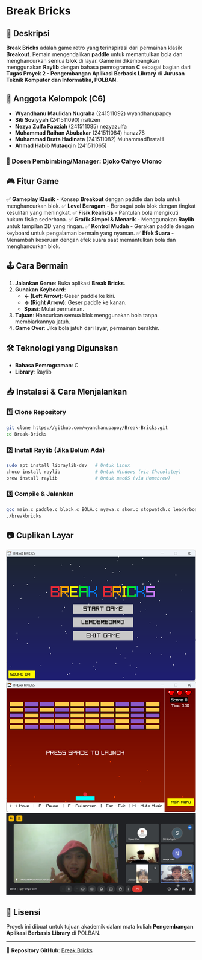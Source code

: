 # Break Bricks

## 📌 Deskripsi
**Break Bricks** adalah game retro yang terinspirasi dari permainan klasik **Breakout**. Pemain mengendalikan **paddle** untuk memantulkan bola dan menghancurkan semua **blok** di layar. Game ini dikembangkan menggunakan **Raylib** dengan bahasa pemrograman **C** sebagai bagian dari **Tugas Proyek 2 - Pengembangan Aplikasi Berbasis Library** di **Jurusan Teknik Komputer dan Informatika, POLBAN**.

## 👥 Anggota Kelompok (C6)
- **Wyandhanu Maulidan Nugraha** (241511092) wyandhanupapoy
- **Siti Soviyyah** (241511090) nsitizen
- **Nezya Zulfa Fauziah** (241511085) nezyazulfa
- **Muhammad Raihan Abubakar** (241511084) hanzz78
- **Muhammad Brata Hadinata** (241511082) MuhammadBrataH
- **Ahmad Habib Mutaqqin** (241511065)

### 📌 Dosen Pembimbing/Manager: **Djoko Cahyo Utomo**

## 🎮 Fitur Game
✅ **Gameplay Klasik** - Konsep **Breakout** dengan paddle dan bola untuk menghancurkan blok.
✅ **Level Beragam** - Berbagai pola blok dengan tingkat kesulitan yang meningkat.
✅ **Fisik Realistis** - Pantulan bola mengikuti hukum fisika sederhana.
✅ **Grafik Simpel & Menarik** - Menggunakan **Raylib** untuk tampilan 2D yang ringan.
✅ **Kontrol Mudah** - Gerakan paddle dengan keyboard untuk pengalaman bermain yang nyaman.
✅ **Efek Suara** - Menambah keseruan dengan efek suara saat memantulkan bola dan menghancurkan blok.

## 🕹️ Cara Bermain
1. **Jalankan Game**: Buka aplikasi **Break Bricks**.
2. **Gunakan Keyboard**:
   - **← (Left Arrow)**: Geser paddle ke kiri.
   - **→ (Right Arrow)**: Geser paddle ke kanan.
   - **Spasi**: Mulai permainan.
3. **Tujuan**: Hancurkan semua blok menggunakan bola tanpa membiarkannya jatuh.
4. **Game Over**: Jika bola jatuh dari layar, permainan berakhir.

## 🛠️ Teknologi yang Digunakan
- **Bahasa Pemrograman**: C
- **Library**: Raylib

## 📥 Instalasi & Cara Menjalankan
### 1️⃣ Clone Repository
```bash
git clone https://github.com/wyandhanupapoy/Break-Bricks.git
cd Break-Bricks
```

### 2️⃣ Install Raylib (Jika Belum Ada)
```bash
sudo apt install libraylib-dev   # Untuk Linux
choco install raylib             # Untuk Windows (via Chocolatey)
brew install raylib              # Untuk macOS (via Homebrew)
```

### 3️⃣ Compile & Jalankan
```bash
gcc main.c paddle.c block.c BOLA.c nyawa.c skor.c stopwatch.c leaderboard.c mainmenu.c level.c layout.c background.c sound.c -o my_game -lraylib -lm -lpthread
./breakbricks
```

## 📷 Cuplikan Layar
![Gameplay Screenshot](assets/images/screenshot1.png)
![Gameplay Screenshot](assets/images/screenshot.png)
![Gameplay Screenshot](assets/images/ss_zoom.png)


## 📜 Lisensi
Proyek ini dibuat untuk tujuan akademik dalam mata kuliah **Pengembangan Aplikasi Berbasis Library** di POLBAN.

---
📌 **Repository GitHub**: [Break Bricks](https://github.com/wyandhanupapoy/Break-Bricks)

